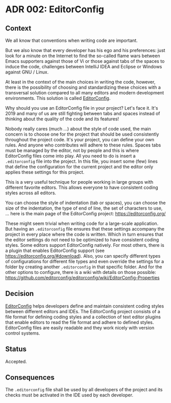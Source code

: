 <!--
© 2021-2022 Marco Bresciani

Copying and distribution of this file, with or without modification, are
permitted in any medium without royalty provided the copyright notice
and this notice are preserved.
This file is offered as-is, without any warranty.

SPDX-FileCopyrightText: 2021-2022 Marco Bresciani

SPDX-License-Identifier: FSFAP
-->
# ADR 002: EditorConfig

## Context
We all know that conventions when writing code are important.

But we also know that every developer has his ego and his preferences:
just look for a minute on the Internet to find the so-called flame wars
between Emacs supporters against those of Vi or those against tabs of
the spaces to induce the code, challenges between IntelliJ IDEA and
Eclipse or Windows against GNU / Linux.

At least in the context of the main choices in writing the code,
however, there is the possibility of choosing and standardizing these
choices with a transversal solution compared to all many editors and
modern development environments.
This solution is called [EditorConfig](https://editorconfig.org/).

Why should you use an EditorConfig file in your project?
Let's face it.
It's 2019 and many of us are still fighting between tabs and spaces
instead of thinking about the quality of the code and its features!

Nobody really cares (much ...) about the style of code used, the main
concern is to choose one for the project that should be used
consistently throughout the project code.
It's your project, you can define your own rules.
And anyone who contributes will adhere to these rules.
Spaces tabs must be managed by the editor, not by people and this is
where EditorConfig files come into play.
All you need to do is insert a `.editorconfig` file into the project.
In this file, you insert some (few) lines that define the configuration
for the current project and the editor only applies these settings for
this project.

This is a very useful technique for people working in large groups with
different favorite editors.
This allows everyone to have consistent coding styles across all
editors.

You can choose the style of indentation (tab or spaces), you can choose
the size of the indentation, the type of end of line, the set of
characters to use, ... here is the main page of the EditorConfig
project: https://editorconfig.org/

These might seem trivial when writing code for a large-scale
application.
But having an `.editorconfig` file ensures that these settings accompany
the project in every place where the code is written.
Which in turn ensures that the editor settings do not need to be
optimized to have consistent coding styles.
Some editors support EditorConfig natively.
For most others, there is a plugin that enables EditorConfig support
(see https://editorconfig.org/#download).
Also, you can specify different types of configurations for different
file types and even override the settings for a folder by creating
another `.editorconfig` in that specific folder.
And for the other options to configure, there is a wiki with details on
those possible:
https://github.com/editorconfig/editorconfig/wiki/EditorConfig-Properties

## Decision
[EditorConfig](https://editorconfig.org/) helps developers define and
maintain consistent coding styles between different editors and IDEs.
The EditorConfig project consists of a file format for defining coding
styles and a collection of text editor plugins that enable editors to
read the file format and adhere to defined styles.
EditorConfig files are easily readable and they work nicely with version
control systems.

## Status
Accepted.

## Consequences
The `.editorconfig` file shall be used by all developers of the project
and its checks must be activated in the IDE used by each developer.
